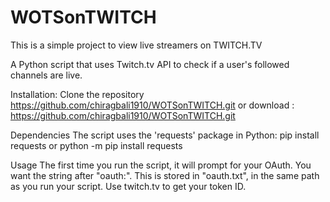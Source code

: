 # WOTSonTWITCH
This is a simple project to view live streamers on TWITCH.TV

A Python script that uses Twitch.tv API to check if a user's followed channels are live.

Installation:
Clone the repository https://github.com/chiragbali1910/WOTSonTWITCH.git or download : https://github.com/chiragbali1910/WOTSonTWITCH.git

Dependencies
The script uses the 'requests' package in Python:
pip install requests or python -m pip install requests

Usage
The first time you run the script, it will prompt for your OAuth. You want the string after "oauth:".
This is stored in "oauth.txt", in the same path as you run your script.
Use twitch.tv to get your token ID.
